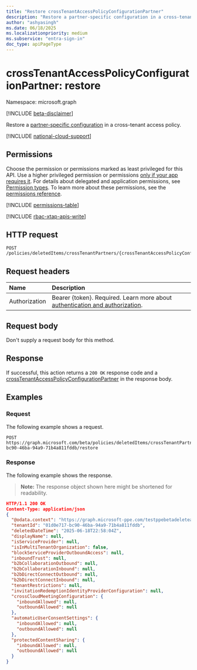 ```yaml
---
title: "Restore crossTenantAccessPolicyConfigurationPartner"
description: "Restore a partner-specific configuration in a cross-tenant access policy."
author: "ashyasingh"
ms.date: 06/18/2025
ms.localizationpriority: medium
ms.subservice: "entra-sign-in"
doc_type: apiPageType
---
```


# crossTenantAccessPolicyConfigurationPartner: restore

Namespace: microsoft.graph

[!INCLUDE [beta-disclaimer](../../includes/beta-disclaimer.md)]

Restore a [partner-specific configuration](../resources/crosstenantaccesspolicyconfigurationpartner.md) in a cross-tenant access policy. 

[!INCLUDE [national-cloud-support](../../includes/all-clouds.md)]

## Permissions

Choose the permission or permissions marked as least privileged for this API. Use a higher privileged permission or permissions [only if your app requires it](/graph/permissions-overview#best-practices-for-using-microsoft-graph-permissions). For details about delegated and application permissions, see [Permission types](/graph/permissions-overview#permission-types). To learn more about these permissions, see the [permissions reference](/graph/permissions-reference).

<!-- {
  "blockType": "permissions",
  "name": "crosstenantaccesspolicyconfigurationpartner-restore-permissions"
}
-->
[!INCLUDE [permissions-table](../includes/permissions/crosstenantaccesspolicyconfigurationpartner-restore-permissions.md)]

[!INCLUDE [rbac-xtap-apis-write](../includes/rbac-for-apis/rbac-xtap-apis-write.md)]

## HTTP request

<!-- {
  "blockType": "ignored"
}
-->
``` http
POST /policies/deletedItems/crossTenantPartners/{crossTenantAccessPolicyConfigurationPartnerId}/restore
```

## Request headers

|Name|Description|
|:---|:---|
|Authorization|Bearer {token}. Required. Learn more about [authentication and authorization](/graph/auth/auth-concepts).|

## Request body

Don't supply a request body for this method.

## Response

If successful, this action returns a `200 OK` response code and a [crossTenantAccessPolicyConfigurationPartner](../resources/crosstenantaccesspolicyconfigurationpartner.md) in the response body.

## Examples

### Request

The following example shows a request.
<!-- {
  "blockType": "request",
  "name": "crosstenantaccesspolicyconfigurationpartnerthis.restore"
}
-->
``` http
POST https://graph.microsoft.com/beta/policies/deletedItems/crossTenantPartners/01d0e717-bc90-46ba-94a9-71b4a811fddb/restore
```

### Response

The following example shows the response.
>**Note:** The response object shown here might be shortened for readability.
<!-- {
  "blockType": "response",
  "truncated": true,
  "@odata.type": "microsoft.graph.crossTenantAccessPolicyConfigurationPartner"
}
-->
```json
HTTP/1.1 200 OK
Content-Type: application/json
{
  "@odata.context": "https://graph.microsoft-ppe.com/testppebetadeleteapis/$metadata#microsoft.graph.crossTenantAccessPolicyConfigurationPartner",
  "tenantId": "01d0e717-bc90-46ba-94a9-71b4a811fddb",
  "deletedDateTime": "2025-06-18T22:58:04Z",
  "displayName": null,
  "isServiceProvider": null,
  "isInMultiTenantOrganization": false,
  "blockServiceProviderOutboundAccess": null,
  "inboundTrust": null,
  "b2bCollaborationOutbound": null,
  "b2bCollaborationInbound": null,
  "b2bDirectConnectOutbound": null,
  "b2bDirectConnectInbound": null,
  "tenantRestrictions": null,
  "invitationRedemptionIdentityProviderConfiguration": null,
  "crossCloudMeetingConfiguration": {
    "inboundAllowed": null,
    "outboundAllowed": null
  },
  "automaticUserConsentSettings": {
    "inboundAllowed": null,
    "outboundAllowed": null
  },
  "protectedContentSharing": {
    "inboundAllowed": null,
    "outboundAllowed": null
  }
}
```
